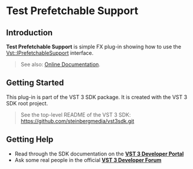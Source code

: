 # Test Prefetchable Support

## Introduction

**Test Prefetchable Support** is simple FX plug-in showing how to use the [Vst::IPrefetchableSupport](https://steinbergmedia.github.io/vst3_dev_portal/pages/Technical+Documentation/Change+History/3.6.5/IPrefetchableSupport.html) interface.

> See also: [Online Documentation](https://steinbergmedia.github.io/vst3_dev_portal/pages/What+is+the+VST+3+SDK/Plug-in+Examples.html#test-prefetchable-support).

## Getting Started

This plug-in is part of the VST 3 SDK package. It is created with the VST 3 SDK root project.

> See the top-level README of the VST 3 SDK: https://github.com/steinbergmedia/vst3sdk.git

## Getting Help

* Read through the SDK documentation on the **[VST 3 Developer Portal](https://steinbergmedia.github.io/vst3_dev_portal/pages/index.html)**
* Ask some real people in the official **[VST 3 Developer Forum](https://forums.steinberg.net/c/developer/103)**
